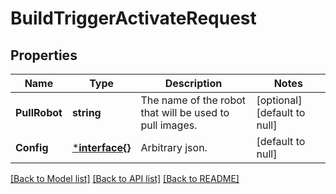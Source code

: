 # BuildTriggerActivateRequest

## Properties
Name | Type | Description | Notes
------------ | ------------- | ------------- | -------------
**PullRobot** | **string** | The name of the robot that will be used to pull images. | [optional] [default to null]
**Config** | [***interface{}**](interface{}.md) | Arbitrary json. | [default to null]

[[Back to Model list]](../README.md#documentation-for-models) [[Back to API list]](../README.md#documentation-for-api-endpoints) [[Back to README]](../README.md)

